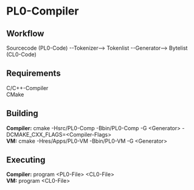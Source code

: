 # PL0-Compiler

## Workflow
Sourcecode (PL0-Code) --Tokenizer--> Tokenlist --Generator--> Bytelist (CL0-Code) <br>

## Requirements
C/C++-Compiler <br>
CMake <br>

## Building
**Compiler:** cmake -Hsrc/PL0-Comp -Bbin/PL0-Comp -G \<Generator\> -DCMAKE_CXX_FLAGS=\<Compiler-Flags\> <br>
**VM:** cmake -Hres/Apps/PL0-VM -Bbin/PL0-VM -G \<Generator\> <br>

## Executing
**Compiler:** program \<PL0-File\> \<CL0-File\> <br>
**VM:** program \<CL0-File\> <br>

